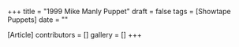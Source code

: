 +++
title = "1999 Mike Manly Puppet"
draft = false
tags = [Showtape Puppets]
date = ""

[Article]
contributors = []
gallery = []
+++